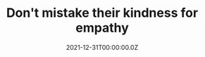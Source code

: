 ---
date: "2021-12-31T00:00:00.0Z"
title: Don't mistake their kindness for empathy
#shareimage: "./shareimage.png"
tags: []
# cSpell:words
# cSpell:ignore
---